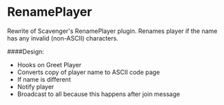 # RenamePlayer
Rewrite of Scavenger's RenamePlayer plugin. Renames player if the name has any invalid (non-ASCII) characters.

####Design:
- Hooks on Greet Player
- Converts copy of player name to ASCII code page
- If name is different
- Notify player
- Broadcast to all because this happens after join message
